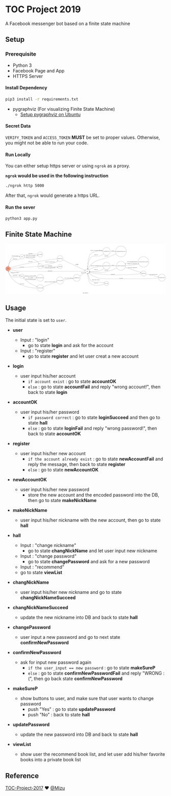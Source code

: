 # TOC Project 2019

A Facebook messenger bot based on a finite state machine

## Setup

### Prerequisite
* Python 3
* Facebook Page and App
* HTTPS Server

#### Install Dependency
```sh
pip3 install -r requirements.txt
```

* pygraphviz (For visualizing Finite State Machine)
    * [Setup pygraphviz on Ubuntu](http://www.jianshu.com/p/a3da7ecc5303)

#### Secret Data

`VERIFY_TOKEN` and `ACCESS_TOKEN` **MUST** be set to proper values.
Otherwise, you might not be able to run your code.

#### Run Locally
You can either setup https server or using `ngrok` as a proxy.

**`ngrok` would be used in the following instruction**

```sh
./ngrok http 5000
```

After that, `ngrok` would generate a https URL.

#### Run the sever

```sh
python3 app.py
```

## Finite State Machine
![fsm](./fsm.png)

## Usage
The initial state is set to `user`.


* **user**
	* Input : "login"
		* go to state **login** and ask for the account
	* Input : "register"
		* go to state **register** and let user creat a new account

* **login**
	* user input his/her account 
		* `if account exist` : go to state **accountOK**
		* `else` : go to state **accountFail** and reply "wrong account!", 
			       then back to state **login**

* **accountOK**
	* user input his/her password
		* `if password correct` : go to state **loginSucceed** and then go to state **hall**
		* `else` : go to state **loginFail** and reply "wrong password!", 
			       then back to state **accountOK**

* **register**
	* user input his/her new account
		* `if the account already exist` : go to state **newAccountFail** and reply the message, 
			then  back to state **register**
		* `else` : go to state **newAccountOK**

* **newAccountOK**
	* user input his/her new password
		* store the new account and the encoded password into the DB, 
			then go to state **makeNickName**

* **makeNickName**
	* user input his/her nickname with the new account, 
		then go to state **hall**

* **hall**
	* Input : "change nickname"
		* go to state **changNickName** and let user input new nickname
	* Input : "change password"
		* go to state **changePassword** and ask for a new password
	* Input : "recommend"
	 * go to state **viewList**

* **changNickName**
	* user input his/her new nickname and go to state **changNickNameSucceed**

* **changNickNameSucceed**
	* update the new nickname into DB and back to state **hall**

* **changePassword**
	* user input a new password and go to next state **confirmNewPassword**

* **confirmNewPassword**
	* ask for input new password again 
		* `if the user_input == new password` : go to state **makeSureP**
		* `else` : go to state **confirmNewPasswordFail** and reply "WRONG :(", 
			       then go back state **confirmNewPassword**

* **makeSureP**
	* show buttons to user, and make sure that user wants to change password
		* push "Yes" : go to state **updatePassword**
		* push "No" : back to state **hall**

* **updatePassword**
	* update the new password into DB and back to state **hall**

* **viewList**
	* show user the recommend book list, and let user add his/her favorite books into a private book list


## Reference
[TOC-Project-2017](https://github.com/Lee-W/TOC-Project-2017) ❤️ [@Mizu](https://github.com/MizuShinku)

